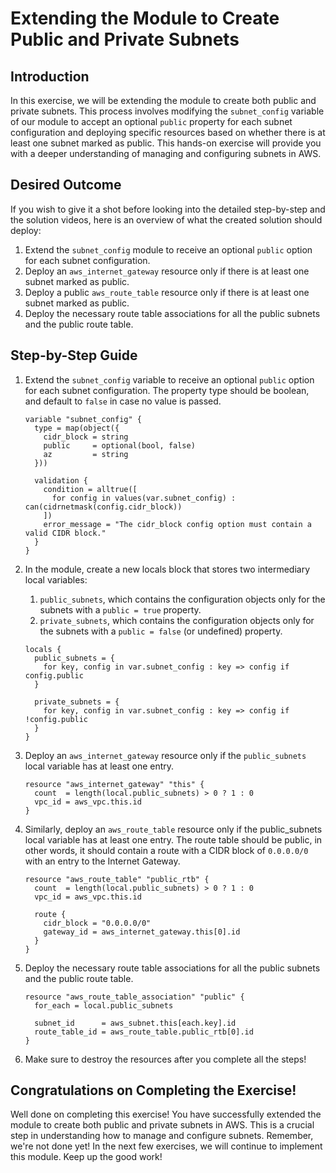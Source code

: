 # Extending the Module to Create Public and Private Subnets

## Introduction

In this exercise, we will be extending the module to create both public and private subnets. This process involves modifying the `subnet_config` variable of our module to accept an optional `public` property for each subnet configuration and deploying specific resources based on whether there is at least one subnet marked as public. This hands-on exercise will provide you with a deeper understanding of managing and configuring subnets in AWS.

## Desired Outcome

If you wish to give it a shot before looking into the detailed step-by-step and the solution videos, here is an overview of what the created solution should deploy:

1. Extend the `subnet_config` module to receive an optional `public` option for each subnet configuration.
2. Deploy an `aws_internet_gateway` resource only if there is at least one subnet marked as public.
3. Deploy a public `aws_route_table` resource only if there is at least one subnet marked as public.
4. Deploy the necessary route table associations for all the public subnets and the public route table.

## Step-by-Step Guide

1. Extend the `subnet_config` variable to receive an optional `public` option for each subnet configuration. The property type should be boolean, and default to `false` in case no value is passed.

    ```
    variable "subnet_config" {
      type = map(object({
        cidr_block = string
        public     = optional(bool, false)
        az         = string
      }))

      validation {
        condition = alltrue([
          for config in values(var.subnet_config) : can(cidrnetmask(config.cidr_block))
        ])
        error_message = "The cidr_block config option must contain a valid CIDR block."
      }
    }
    ```

2. In the module, create a new locals block that stores two intermediary local variables:

    1. `public_subnets`, which contains the configuration objects only for the subnets with a `public = true` property.
    2. `private_subnets`, which contains the configuration objects only for the subnets with a `public = false` (or undefined) property.

    ```
    locals {
      public_subnets = {
        for key, config in var.subnet_config : key => config if config.public
      }

      private_subnets = {
        for key, config in var.subnet_config : key => config if !config.public
      }
    }
    ```

3. Deploy an `aws_internet_gateway` resource only if the `public_subnets` local variable has at least one entry.

    ```
    resource "aws_internet_gateway" "this" {
      count  = length(local.public_subnets) > 0 ? 1 : 0
      vpc_id = aws_vpc.this.id
    }
    ```

4. Similarly, deploy an `aws_route_table` resource only if the public_subnets local variable has at least one entry. The route table should be public, in other words, it should contain a route with a CIDR block of `0.0.0.0/0` with an entry to the Internet Gateway.

    ```
    resource "aws_route_table" "public_rtb" {
      count  = length(local.public_subnets) > 0 ? 1 : 0
      vpc_id = aws_vpc.this.id

      route {
        cidr_block = "0.0.0.0/0"
        gateway_id = aws_internet_gateway.this[0].id
      }
    }
    ```

5. Deploy the necessary route table associations for all the public subnets and the public route table.

    ```
    resource "aws_route_table_association" "public" {
      for_each = local.public_subnets

      subnet_id      = aws_subnet.this[each.key].id
      route_table_id = aws_route_table.public_rtb[0].id
    }
    ```

6. Make sure to destroy the resources after you complete all the steps!

## Congratulations on Completing the Exercise!

Well done on completing this exercise! You have successfully extended the module to create both public and private subnets in AWS. This is a crucial step in understanding how to manage and configure subnets. Remember, we're not done yet! In the next few exercises, we will continue to implement this module. Keep up the good work!
